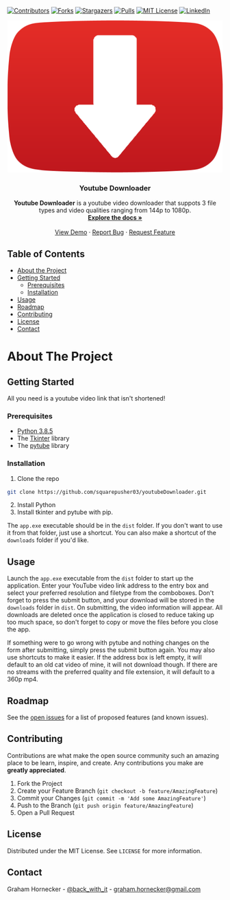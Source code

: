 <!-- PROJECT SHIELDS -->
<!--
*** I'm using markdown "reference style" links for readability.
*** Reference links are enclosed in brackets [ ] instead of parentheses ( ).
*** See the bottom of this document for the declaration of the reference variables
*** for contributors-url, forks-url, etc. This is an optional, concise syntax you may use.
*** https://www.markdownguide.org/basic-syntax/#reference-style-links
-->
[![Contributors](https://img.shields.io/github/contributors/squarepusher03/youtubeDownloader)]()
[![Forks](https://img.shields.io/github/forks/squarepusher03/youtubeDownloader)]()
[![Stargazers](https://img.shields.io/github/stars/squarepusher03/youtubeDownloader)]()
[![Pulls](https://img.shields.io/github/issues-pr/squarepusher03/youtubeDownloader)](https://github.com/squarepusher03/youtubeDownloader/pulls)
[![MIT License](https://img.shields.io/pypi/l/mi)](https://github.com/squarepusher03/youtubeDownloader/blob/main/LICENSE)
[![LinkedIn](https://img.shields.io/badge/-LinkedIn-black.svg?style=flat&logo=linkedin&colorB=555)](https://linkedin.com/in/graham-hornecker)

<!-- PROJECT LOGO -->
<p align="center">
  <img src="https://github.com/squarepusher03/youtubeDownloader/blob/master/youtubeDownloader/imgs/logo.png?raw=true" height="10%"/>

  <h3 align="center">Youtube Downloader</h3>

  <p align="center">
    <strong>Youtube Downloader</strong> is a youtube video downloader 
    that suppots 3 file types and video qualities ranging from 144p to 1080p.
    <br />
    <a href="https://github.com/squarepusher03/youtubeDownloader"><strong>Explore the docs »</strong></a>
    <br />
    <br />
    <a href="https://github.com/squarepusher03/youtubeDownloader">View Demo</a>
    ·
    <a href="https://github.com/squarepusher03/youtubeDownloader/issues">Report Bug</a>
    ·
    <a href="https://github.com/squarepusher03/youtubeDownloader/issues">Request Feature</a>
  </p>

<!-- TABLE OF CONTENTS -->
## Table of Contents

* [About the Project](#about-the-project)
* [Getting Started](#getting-started)
  * [Prerequisites](#prerequisites)
  * [Installation](#installation)
* [Usage](#usage)
* [Roadmap](#roadmap)
* [Contributing](#contributing)
* [License](#license)
* [Contact](#contact)



<!-- ABOUT THE PROJECT -->
# About The Project

<!-- GETTING STARTED -->
## Getting Started

All you need is a youtube video link that isn't shortened!

### Prerequisites

* [Python 3.8.5](https://www.python.org/downloads/release/python-385/)
* The [Tkinter](https://tkdocs.com/tutorial/install.html) library
* The [pytube](https://pypi.org/project/pytube/) library

### Installation

1. Clone the repo
```sh
git clone https://github.com/squarepusher03/youtubeDownloader.git
```
2. Install Python
3. Install tkinter and pytube with pip.

The `app.exe` executable should be in the `dist` folder. 
If you don't want to use it from that folder, just use a shortcut. 
You can also make a shortcut of the `downloads` folder if you'd like.

<!-- USAGE EXAMPLES -->
## Usage

Launch the `app.exe` executable from the `dist` folder to start up the application.
Enter your YouTube video link address to the entry box and select your preferred resolution and 
filetype from the comboboxes. Don't forget to press the submit button, and your download will be
stored in the `downloads` folder in `dist`. On submitting, the video information will appear.
All downloads are deleted once the application is closed to reduce taking up too much space,
so don't forget to copy or move the files before you close the app.

If something were to go wrong with pytube and nothing changes on the form after submitting, simply press
the submit button again. You may also use shortcuts to make it easier. If the address box is left empty, 
it will default to an old cat video of mine, it will not download though. If there are no streams with the
preferred quality and file extension, it will default to a 360p mp4.

<!-- ROADMAP -->
## Roadmap

See the [open issues](https://github.com/squarepusher03/youtubeDownloader/issues) for a list of proposed features (and known issues).



<!-- CONTRIBUTING -->
## Contributing

Contributions are what make the open source community such an amazing place to be learn, inspire, and create. Any contributions you make are **greatly appreciated**.

1. Fork the Project
2. Create your Feature Branch (`git checkout -b feature/AmazingFeature`)
3. Commit your Changes (`git commit -m 'Add some AmazingFeature'`)
4. Push to the Branch (`git push origin feature/AmazingFeature`)
5. Open a Pull Request



<!-- LICENSE -->
## License

Distributed under the MIT License. See `LICENSE` for more information.

<!-- CONTACT -->
## Contact

Graham Hornecker - [@back_with_it](https://instagram.com/back_with_it) - [graham.hornecker@gmail.com](mailto:graham.hornecker@gmail.com?subject=[GitHub])

